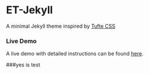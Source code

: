 # ET-Jekyll
A minimal Jekyll theme inspired by <a href="https://github.com/edwardtufte/tufte-css">Tufte CSS</a>

### Live Demo
A live demo with detailed instructions can be found <a href="https://et-jekyll.netlify.com/et-jekyll-theme/">here</a>.

###yes is test
